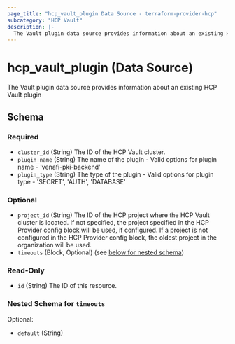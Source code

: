 ```yaml
---
page_title: "hcp_vault_plugin Data Source - terraform-provider-hcp"
subcategory: "HCP Vault"
description: |-
  The Vault plugin data source provides information about an existing HCP Vault plugin
---
```


# hcp_vault_plugin (Data Source)

The Vault plugin data source provides information about an existing HCP Vault plugin

<!-- schema generated by tfplugindocs -->
## Schema

### Required

- `cluster_id` (String) The ID of the HCP Vault cluster.
- `plugin_name` (String) The name of the plugin - Valid options for plugin name - 'venafi-pki-backend'
- `plugin_type` (String) The type of the plugin - Valid options for plugin type - 'SECRET', 'AUTH', 'DATABASE'

### Optional

- `project_id` (String) The ID of the HCP project where the HCP Vault cluster is located. 
If not specified, the project specified in the HCP Provider config block will be used, if configured.
If a project is not configured in the HCP Provider config block, the oldest project in the organization will be used.
- `timeouts` (Block, Optional) (see [below for nested schema](#nestedblock--timeouts))

### Read-Only

- `id` (String) The ID of this resource.

<a id="nestedblock--timeouts"></a>
### Nested Schema for `timeouts`

Optional:

- `default` (String)
